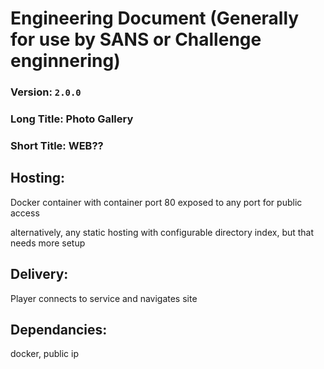 # Engineering Document (Generally for use by SANS or Challenge enginnering)


### Version: `2.0.0`
### Long Title: Photo Gallery
### Short Title: WEB??

## Hosting:

Docker container with container port 80 exposed to any port for public access

alternatively, any static hosting with configurable directory index, but that needs more setup

## Delivery:

Player connects to service and navigates site

## Dependancies: 

docker, public ip